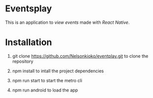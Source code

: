 # Eventsplay 
This is an application to *view events* made with *React Native*.

# Installation
1. git clone https://github.com/Nelsonkioko/eventplay.git
to clone the repository

2. npm install
to intall the project dependencies

3. npm run start
to start the metro cli

4. npm run android
to load the app

